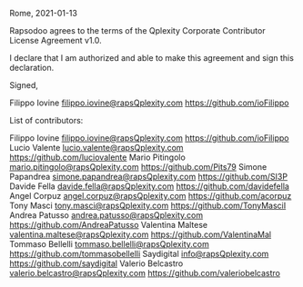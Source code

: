 Rome, 2021-01-13

Rapsodoo agrees to the terms of the Qplexity Corporate Contributor License
Agreement v1.0.

I declare that I am authorized and able to make this agreement and sign this
declaration.

Signed,

Filippo Iovine filippo.iovine@rapsQplexity.com https://github.com/ioFilippo

List of contributors:

Filippo Iovine filippo.iovine@rapsQplexity.com https://github.com/ioFilippo
Lucio Valente lucio.valente@rapsQplexity.com https://github.com/luciovalente
Mario Pitingolo mario.pitingolo@rapsQplexity.com https://github.com/Pits79
Simone Papandrea simone.papandrea@rapsQplexity.com https://github.com/SI3P
Davide Fella davide.fella@rapsQplexity.com https://github.com/davidefella
Angel Corpuz angel.corpuz@rapsQplexity.com https://github.com/acorpuz
Tony Masci tony.masci@rapsQplexity.com https://github.com/TonyMasciI
Andrea Patusso andrea.patusso@rapsQplexity.com https://github.com/AndreaPatusso
Valentina Maltese valentina.maltese@rapsQplexity.com https://github.com/ValentinaMal
Tommaso Bellelli tommaso.bellelli@rapsQplexity.com https://github.com/tommasobellelli
Saydigital info@rapsQplexity.com https://github.com/saydigital
Valerio Belcastro valerio.belcastro@rapsQplexity.com https://github.com/valeriobelcastro
